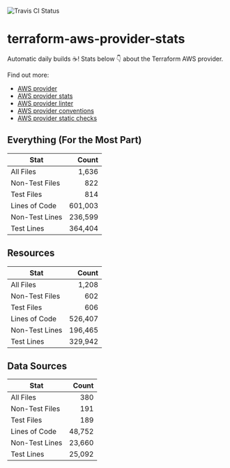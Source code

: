 ![Travis CI Status](https://travis-ci.org/YakDriver/terraform-aws-provider-stats.svg?branch=main)
# terraform-aws-provider-stats

Automatic daily builds :coffee:! Stats below :point_down: about the Terraform AWS provider.

Find out more:
* [AWS provider](https://github.com/terraform-providers/terraform-provider-aws)
* [AWS provider stats](https://github.com/YakDriver/terraform-aws-provider-stats)
* [AWS provider linter](https://github.com/terraform-providers/terraform-provider-aws/tree/master/awsproviderlint)
* [AWS provider conventions](https://github.com/YakDriver/terraform-aws-conventions)
* [AWS provider static checks](https://github.com/YakDriver/terraform-aws-provider-static-checks)



## Everything (For the Most Part)

|  Stat  |  Count  |
| ------------- | -------------: |
|  All Files  |  1,636  |
|  Non-Test Files  |  822  |
|  Test Files  |  814  |
|  Lines of Code  |  601,003  |
|  Non-Test Lines  |  236,599  |
|  Test Lines  |  364,404  |



## Resources

|  Stat  |  Count  |
| ------------- | -------------: |
|  All Files  |  1,208  |
|  Non-Test Files  |  602  |
|  Test Files  |  606  |
|  Lines of Code  |  526,407  |
|  Non-Test Lines  |  196,465  |
|  Test Lines  |  329,942  |



## Data Sources

|  Stat  |  Count  |
| ------------- | -------------: |
|  All Files  |  380  |
|  Non-Test Files  |  191  |
|  Test Files  |  189  |
|  Lines of Code  |  48,752  |
|  Non-Test Lines  |  23,660  |
|  Test Lines  |  25,092  |

